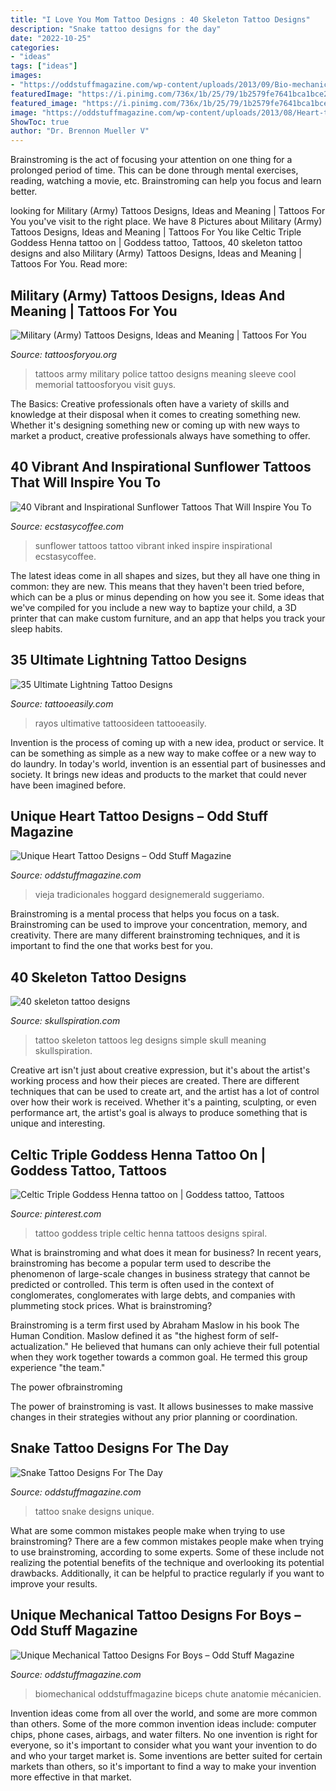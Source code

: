 ```yaml
---
title: "I Love You Mom Tattoo Designs : 40 Skeleton Tattoo Designs"
description: "Snake tattoo designs for the day"
date: "2022-10-25"
categories:
- "ideas"
tags: ["ideas"]
images:
- "https://oddstuffmagazine.com/wp-content/uploads/2013/09/Bio-mechanical-Tattoo-4-560x800.jpg"
featuredImage: "https://i.pinimg.com/736x/1b/25/79/1b2579fe7641bca1bce214c68604d449.jpg"
featured_image: "https://i.pinimg.com/736x/1b/25/79/1b2579fe7641bca1bce214c68604d449.jpg"
image: "https://oddstuffmagazine.com/wp-content/uploads/2013/08/Heart-tattoo-designs-17-536x800.jpg"
ShowToc: true
author: "Dr. Brennon Mueller V"
---
```



Brainstroming is the act of focusing your attention on one thing for a prolonged period of time. This can be done through mental exercises, reading, watching a movie, etc. Brainstroming can help you focus and learn better.

	

		
looking for Military (Army) Tattoos Designs, Ideas and Meaning | Tattoos For You you've visit to the right place. We have 8 Pictures about Military (Army) Tattoos Designs, Ideas and Meaning | Tattoos For You like Celtic Triple Goddess Henna tattoo on | Goddess tattoo, Tattoos, 40 skeleton tattoo designs and also Military (Army) Tattoos Designs, Ideas and Meaning | Tattoos For You. Read more:
		
    
## Military (Army) Tattoos Designs, Ideas And Meaning | Tattoos For You

<img loading=lazy src="http://www.tattoosforyou.org/wp-content/uploads/2013/10/Army-Tattoos-For-Men-688x1024.jpg" onerror="this.onerror=null;this.src='https://tse2.mm.bing.net/th?id=OIP.yVNBmhkYZWRqocnZuoctsQHaLB&amp;pid=15.1';" alt="Military (Army) Tattoos Designs, Ideas and Meaning | Tattoos For You">

_Source: tattoosforyou.org_

>tattoos army military police tattoo designs meaning sleeve cool memorial tattoosforyou visit guys. 

	

The Basics:
Creative professionals often have a variety of skills and knowledge at their disposal when it comes to creating something new. Whether it's designing something new or coming up with new ways to market a product, creative professionals always have something to offer.

    
## 40 Vibrant And Inspirational Sunflower Tattoos That Will Inspire You To

<img loading=lazy src="https://i0.wp.com/www.ecstasycoffee.com/wp-content/uploads/2016/09/Sunflower-tattoo-design-3.jpg" onerror="this.onerror=null;this.src='https://tse1.mm.bing.net/th?id=OIP.rxA2aG1ws8zyeI5s6aZiQwHaJ4&amp;pid=15.1';" alt="40 Vibrant and Inspirational Sunflower Tattoos That Will Inspire You To">

_Source: ecstasycoffee.com_

>sunflower tattoos tattoo vibrant inked inspire inspirational ecstasycoffee. 

	

The latest ideas come in all shapes and sizes, but they all have one thing in common: they are new. This means that they haven't been tried before, which can be a plus or minus depending on how you see it. Some ideas that we've compiled for you include a new way to baptize your child, a 3D printer that can make custom furniture, and an app that helps you track your sleep habits.

    
## 35 Ultimate Lightning Tattoo Designs

<img loading=lazy src="http://www.tattooeasily.com/wp-content/uploads/2013/06/117.jpg" onerror="this.onerror=null;this.src='https://tse4.mm.bing.net/th?id=OIP.L3XeULH-t-wAd9vE1X21VgHaLE&amp;pid=15.1';" alt="35 Ultimate Lightning Tattoo Designs">

_Source: tattooeasily.com_

>rayos ultimative tattoosideen tattooeasily. 

	

Invention is the process of coming up with a new idea, product or service. It can be something as simple as a new way to make coffee or a new way to do laundry. In today's world, invention is an essential part of businesses and society. It brings new ideas and products to the market that could never have been imagined before.

    
## Unique Heart Tattoo Designs – Odd Stuff Magazine

<img loading=lazy src="https://oddstuffmagazine.com/wp-content/uploads/2013/08/Heart-tattoo-designs-17-536x800.jpg" onerror="this.onerror=null;this.src='https://tse4.mm.bing.net/th?id=OIP.8FF9iO6AM2h1lxzCjJZjfwHaLD&amp;pid=15.1';" alt="Unique Heart Tattoo Designs – Odd Stuff Magazine">

_Source: oddstuffmagazine.com_

>vieja tradicionales hoggard designemerald suggeriamo. 

	

Brainstroming is a mental process that helps you focus on a task. Brainstroming can be used to improve your concentration, memory, and creativity. There are many different brainstroming techniques, and it is important to find the one that works best for you.

    
## 40 Skeleton Tattoo Designs

<img loading=lazy src="http://www.skullspiration.com/wp-content/uploads/2013/12/skeleton.jpeg" onerror="this.onerror=null;this.src='https://tse4.mm.bing.net/th?id=OIP.mFQQr2knGfJScwfN1FsZjAHaJ4&amp;pid=15.1';" alt="40 skeleton tattoo designs">

_Source: skullspiration.com_

>tattoo skeleton tattoos leg designs simple skull meaning skullspiration. 

	

Creative art isn't just about creative expression, but it's about the artist's working process and how their pieces are created. There are different techniques that can be used to create art, and the artist has a lot of control over how their work is received. Whether it's a painting, sculpting, or even performance art, the artist's goal is always to produce something that is unique and interesting.

    
## Celtic Triple Goddess Henna Tattoo On | Goddess Tattoo, Tattoos

<img loading=lazy src="https://i.pinimg.com/736x/1b/25/79/1b2579fe7641bca1bce214c68604d449.jpg" onerror="this.onerror=null;this.src='https://tse3.mm.bing.net/th?id=OIP.X0vD6YWHgIqg10yGLNBaTwHaJ3&amp;pid=15.1';" alt="Celtic Triple Goddess Henna tattoo on | Goddess tattoo, Tattoos">

_Source: pinterest.com_

>tattoo goddess triple celtic henna tattoos designs spiral. 

	

What is brainstroming and what does it mean for business?
In recent years, brainstroming has become a popular term used to describe the phenomenon of large-scale changes in business strategy that cannot be predicted or controlled. This term is often used in the context of conglomerates, conglomerates with large debts, and companies with plummeting stock prices.
What is brainstroming?

Brainstroming is a term first used by Abraham Maslow in his book The Human Condition. Maslow defined it as "the highest form of self-actualization." He believed that humans can only achieve their full potential when they work together towards a common goal. He termed this group experience "the team."

The power ofbrainstroming

The power of brainstroming is vast. It allows businesses to make massive changes in their strategies without any prior planning or coordination.

    
## Snake Tattoo Designs For The Day

<img loading=lazy src="http://oddstuffmagazine.com/wp-content/uploads/2013/09/Snake-Tattoo-Designs-11-566x800.jpg" onerror="this.onerror=null;this.src='https://tse2.mm.bing.net/th?id=OIP.q-9uoC2xgbfOKmoezTIiegHaKd&amp;pid=15.1';" alt="Snake Tattoo Designs For The Day">

_Source: oddstuffmagazine.com_

>tattoo snake designs unique. 

	

What are some common mistakes people make when trying to use brainstroming?
There are a few common mistakes people make when trying to use brainstroming, according to some experts. Some of these include not realizing the potential benefits of the technique and overlooking its potential drawbacks. Additionally, it can be helpful to practice regularly if you want to improve your results.

    
## Unique Mechanical Tattoo Designs For Boys – Odd Stuff Magazine

<img loading=lazy src="https://oddstuffmagazine.com/wp-content/uploads/2013/09/Bio-mechanical-Tattoo-4-560x800.jpg" onerror="this.onerror=null;this.src='https://tse2.mm.bing.net/th?id=OIP.cQwBzZ8jOq3S_-X2_FEkrAHaKl&amp;pid=15.1';" alt="Unique Mechanical Tattoo Designs For Boys – Odd Stuff Magazine">

_Source: oddstuffmagazine.com_

>biomechanical oddstuffmagazine biceps chute anatomie mécanicien. 

	

Invention ideas come from all over the world, and some are more common than others. Some of the more common invention ideas include: computer chips, phone cases, airbags, and water filters. No one invention is right for everyone, so it's important to consider what you want your invention to do and who your target market is. Some inventions are better suited for certain markets than others, so it's important to find a way to make your invention more effective in that market.

